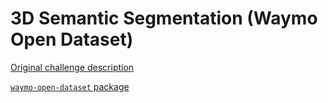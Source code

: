 # 3D Semantic Segmentation (Waymo Open Dataset)

[Original challenge description](https://waymo.com/open/challenges/)

[`waymo-open-dataset` package](https://github.com/waymo-research/waymo-open-dataset/tree/master)
